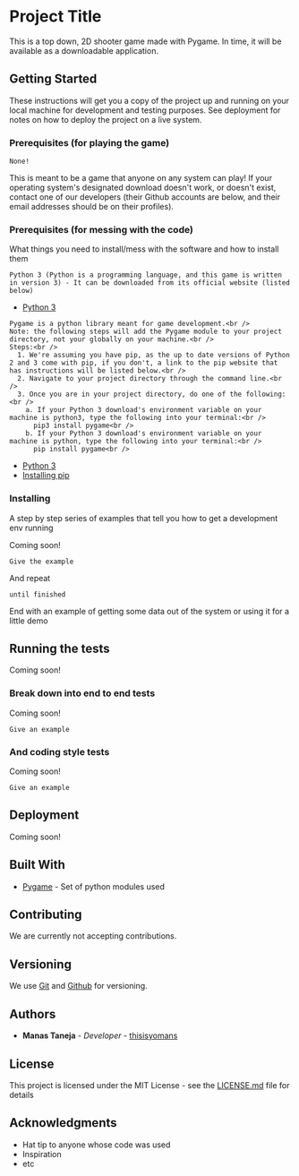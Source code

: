 # Project Title

This is a top down, 2D shooter game made with Pygame. In time, it will be available as a downloadable application.

## Getting Started

These instructions will get you a copy of the project up and running on your local machine for development and testing purposes. See deployment for notes on how to deploy the project on a live system.

### Prerequisites (for playing the game)

```
None!
```
This is meant to be a game that anyone on any system can play!
If your operating system's designated download doesn't work, or doesn't exist, contact one of our developers (their Github accounts are below, and their email addresses should be on their profiles).

### Prerequisites (for messing with the code)

What things you need to install/mess with the software and how to install them


```
Python 3 (Python is a programming language, and this game is written in version 3) - It can be downloaded from its official website (listed below)
```
* [Python 3](https://www.python.org/downloads/)

```
Pygame is a python library meant for game development.<br />
Note: the following steps will add the Pygame module to your project directory, not your globally on your machine.<br />
Steps:<br />
  1. We're assuming you have pip, as the up to date versions of Python 2 and 3 come with pip, if you don't, a link to the pip website that has instructions will be listed below.<br />
  2. Navigate to your project directory through the command line.<br />
  3. Once you are in your project directory, do one of the following:<br />
    a. If your Python 3 download's environment variable on your machine is python3, type the following into your terminal:<br />
      pip3 install pygame<br />
    b. If your Python 3 download's environment variable on your machine is python, type the following into your terminal:<br />
      pip install pygame<br />
```
* [Python 3](https://www.python.org/downloads/)
* [Installing pip](https://pip.pypa.io/en/stable/installing/)

### Installing

A step by step series of examples that tell you how to get a development env running

Coming soon!

```
Give the example
```

And repeat

```
until finished
```

End with an example of getting some data out of the system or using it for a little demo

## Running the tests

Coming soon!

### Break down into end to end tests

Coming soon!

```
Give an example
```

### And coding style tests

Coming soon!

```
Give an example
```

## Deployment

Coming soon!

## Built With

* [Pygame](www.pygame.org) - Set of python modules used

## Contributing

We are currently not accepting contributions.

## Versioning

We use [Git](https://git-scm.com/) and [Github](https://github.com) for versioning.

## Authors

* **Manas Taneja** - *Developer* - [thisisyomans](https://github.com/thisisyomans)

## License

This project is licensed under the MIT License - see the [LICENSE.md](LICENSE.md) file for details

## Acknowledgments

* Hat tip to anyone whose code was used
* Inspiration
* etc
